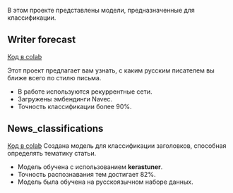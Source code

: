 В этом проекте представлены модели, предназначенные для классификации.

## Writer forecast

[Код в colab](https://colab.research.google.com/github/pavelpryadokhin/Classification/blob/main/writer_forecast.ipynb)

Этот проект предлагает вам узнать, с каким русским писателем вы ближе всего по стилю письма.

* В работе используются рекуррентные сети.
* Загружены эмбендинги Navec.
* Точность классификации более 90%.
  
## News_classifications

[Код в colab](https://colab.research.google.com/github/pavelpryadokhin/Classification/blob/main/News_classifications.ipynb)
Создана модель для классификации заголовков, способная определять тематику статьи.

* Модель обучена с использованием **kerastuner**.
* Точность распознавания тем достигает 82%.
* Модель была обучена на русскоязычном наборе данных.
